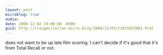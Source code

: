 ```yaml
---
layout: post
microblog: true
audio: 
date: 2008-12-02 19:00:00 -0500
guid: http://craigmcclellan.micro.blog/2008/12/03/t1035653001.html
---
```

does not want to be up late film scoring.  I can't decide if it's good that it's from Total Recall or not.
